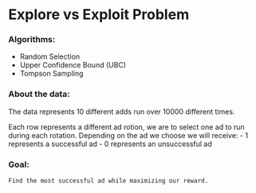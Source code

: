 # Explore vs Exploit Problem

### Algorithms:
- Random Selection
- Upper Confidence Bound (UBC)
- Tompson Sampling

### About the data:
The data represents 10 different adds run over 10000 different times. 

Each row represents a different ad rotion, we are to select one ad to run during each rotation. Depending on the ad we choose we will receive:
	- 1 represents a successful ad
	- 0 represents an unsuccessful ad	

### Goal:
	Find the most successful ad while maximizing our reward.
